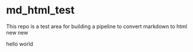 # md_html_test
This repo is a test area for building a pipeline to convert markdown to html
new new


hello
world

